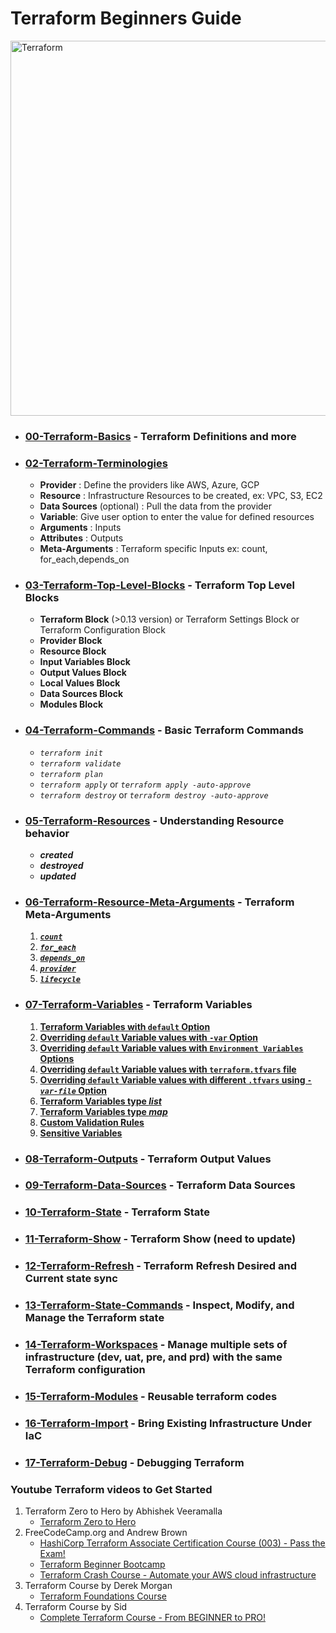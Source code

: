 # Terraform Beginners Guide

<img alt="Terraform" src="https://www.datocms-assets.com/2885/1629941242-logo-terraform-main.svg" width="600px">  

<!-- ![tf word cloud](./imgs/01-tf-word-cloud.png)  -->

- ### [00-Terraform-Basics](00-Terraform-Basics) - Terraform Definitions and more

- ### [02-Terraform-Terminologies](02-Terraform-Terminologies)

    - **Provider** : Define the providers like AWS, Azure, GCP
    - **Resource** : Infrastructure Resources to be created, ex: VPC, S3, EC2
    - **Data Sources** (optional) : Pull the data from the provider
    - **Variable**: Give user option to enter the value for defined resources
    - **Arguments** : Inputs
    - **Attributes** : Outputs
    - **Meta-Arguments** : Terraform specific Inputs ex: count, for_each,depends_on

- ### [03-Terraform-Top-Level-Blocks](03-Terraform-Top-Level-Blocks) - Terraform Top Level Blocks
    - **Terraform Block** (>0.13 version) or Terraform Settings Block or Terraform Configuration Block 
    - **Provider Block**
    - **Resource Block**
    - **Input Variables Block**
    - **Output Values Block**
    - **Local Values Block**
    - **Data Sources Block**
    - **Modules Block**


- ### [04-Terraform-Commands](04-Terraform-Commands) - Basic Terraform Commands
    - *`terraform init`*
    - *`terraform validate`*
    - *`terraform plan`*
    - *`terraform apply`* or *`terraform apply -auto-approve`*
    - *`terraform destroy`* or *`terraform destroy -auto-approve`*


- ### [05-Terraform-Resources](05-Terraform-Resources) - Understanding Resource behavior
    - ***created***
    - ***destroyed*** 
    - ***updated***

- ### [06-Terraform-Resource-Meta-Arguments](06-Terraform-Resource-Meta-Arguments) - Terraform Meta-Arguments
    1. [***`count`***](07-Terraform-Resource-Meta-Arguments/08-01-count/)
    2. [***`for_each`***](07-Terraform-Resource-Meta-Arguments/08-02-for_each/) 
    3. [***`depends_on`***](07-Terraform-Resource-Meta-Arguments/08-03-depends_on/)
    4. [***`provider`***](07-Terraform-Resource-Meta-Arguments/08-04-provider/) 
    5. [***`lifecycle`***](07-Terraform-Resource-Meta-Arguments/08-05-lifecycle/)

- ### [07-Terraform-Variables](07-Terraform-Variables) - Terraform Variables
    1. [**Terraform Variables with `default` Option**](07-Terraform-Variables/)
    2. [**Overriding `default` Variable values with `-var` Option**](07-Terraform-Variables/)
    3. [**Overriding `default` Variable values with `Environment Variables` Options**](07-Terraform-Variables/)
    4. [**Overriding `default` Variable values with `terraform.tfvars` file**](07-Terraform-Variables/07-01-Terraform-Variables-tfvars/)
    5. [**Overriding `default` Variable values with different `.tfvars` using *`-var-file`* Option**](07-Terraform-Variables/07-02-Terraform-Variables-tfvars-var-file/)
    6. [**Terraform Variables type *list***](07-Terraform-Variables/07-03-Terraform-Variables-list/)
    7. [**Terraform Variables type *map***](08-Terraform-Variables/07-04-Terraform-Variables-map/)
    8. [**Custom Validation Rules**](/08-Terraform-Variables/07-05-Custom-Validation-Rules/)
    9. [**Sensitive Variables**](/08-Terraform-Variables/07-06-Sensitive-Variables/)

- ### [08-Terraform-Outputs](08-Terraform-Outputs) - Terraform Output Values

- ### [09-Terraform-Data-Sources](09-Terraform-Data-Sources) - Terraform Data Sources

- ### [10-Terraform-State](10-Terraform-State) - Terraform State

- ### [11-Terraform-Show](11-Terraform-Show) - Terraform Show (need to update)

- ### [12-Terraform-Refresh](12-Terraform-Refresh) - Terraform Refresh Desired and Current state sync

- ### [13-Terraform-State-Commands](13-Terraform-State-Commands) - Inspect, Modify, and Manage the Terraform state

- ### [14-Terraform-Workspaces](14-Terraform-Workspaces) - Manage multiple sets of infrastructure (dev, uat, pre, and prd) with the same Terraform configuration

- ### [15-Terraform-Modules](15-Terraform-Modules) - Reusable terraform codes

- ### [16-Terraform-Import](16-Terraform-Import) - Bring Existing Infrastructure Under IaC

- ### [17-Terraform-Debug](17-Terraform-Debug) - Debugging Terraform

<!--
    - [Simple EC2 Creation](99-Terraform-Example-Codes/01-ec2-creation/)
    - [Simple EC2 Creation Using Data Blocks](99-Terraform-Example-Codes/01.1-ec2-creation-data-blocks/)
    - [S3 Static Website Hosting](99-Terraform-Example-Codes/02-s3-static-website/)
    - [S3 Static Website Hosting multi Env](99-Terraform-Example-Codes/02.1-s3-static-website-env/)

-->


### Youtube Terraform videos to Get Started
1. Terraform Zero to Hero by Abhishek Veeramalla
    - [Terraform Zero to Hero](https://youtube.com/playlist?list=PLdpzxOOAlwvI0O4PeKVV1-yJoX2AqIWuf&si=6kClUR6Pmm4nFaqO)
2. FreeCodeCamp.org and Andrew Brown
    - [HashiCorp Terraform Associate Certification Course (003) - Pass the Exam!](https://youtu.be/SPcwo0Gq9T8?si=yOpMHV4uMc6XMDxk)
    - [Terraform Beginner Bootcamp](https://youtu.be/eiox8xFsCpE?si=SiR0J_2hoEnkCiGi)
    - [Terraform Crash Course - Automate your AWS cloud infrastructure](https://youtu.be/SLB_c_ayRMo?si=d6AlE6xvnwX8ROie)
3. Terraform Course by Derek Morgan
    - [Terraform Foundations Course](https://youtube.com/playlist?list=PL5_Rrj9tYQAlgX9bTzlTN0WzU67ZeoSi_&si=PtpUZjWeWeLcJz4-)
4. Terraform Course by Sid
    - [Complete Terraform Course - From BEGINNER to PRO!](https://youtu.be/7xngnjfIlK4?si=7AzbLsVERfge3W0i)
